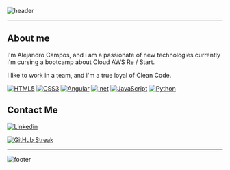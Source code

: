![header](https://github.com/user-attachments/assets/f2527a90-c718-40f0-8c7d-cb0da5054349)

---
## About me
I'm Alejandro Campos, and i am a passionate of new technologies currently i'm cursing a bootcamp about Cloud AWS Re / Start.

I like to work in a team, and i'm a true loyal of Clean Code.


<a href='https://github.com/shivamkapasia0' target="_blank"><img alt='HTML5' src='https://img.shields.io/badge/HTML5-100000?style=flat&logo=HTML5&logoColor=white&labelColor=E34F26&color=E34F26'/></a>
<a href='https://github.com/shivamkapasia0' target="_blank"><img alt='CSS3' src='https://img.shields.io/badge/CSS3-100000?style=flat&logo=CSS3&logoColor=white&labelColor=1572B6&color=1572B6'/></a>
<a href='https://github.com/shivamkapasia0' target="_blank"><img alt='Angular' src='https://img.shields.io/badge/ANGULAR-100000?style=flat&logo=Angular&logoColor=FFFFFF&labelColor=0F0F11&color=0F0F11'/></a>
<a href='https://github.com/shivamkapasia0' target="_blank"><img alt='.net' src='https://img.shields.io/badge/.NET-100000?style=flat&logo=.net&logoColor=FFFFFF&labelColor=512BD4&color=512BD4'/></a>
<a href='https://github.com/shivamkapasia0' target="_blank"><img alt='JavaScript' src='https://img.shields.io/badge/JavaScript-100000?style=flat&logo=JavaScript&logoColor=FFFFFF&labelColor=F7DF1E&color=F7DF1E'/></a>
<a href='https://github.com/shivamkapasia0' target="_blank"><img alt='Python' src='https://img.shields.io/badge/Python-100000?style=flat&logo=Python&logoColor=FFFFFF&labelColor=3776AB&color=3776AB'/></a>


## Contact Me

<a href='https://www.linkedin.com/in/alejandro-campos-gonzález-a7b0b6254/' target="_blank"><img alt='Linkedin' src='https://img.shields.io/badge/Linkedin-100000?style=flat-square&logo=Linkedin&logoColor=white&labelColor=0A66C2&color=0A66C2'/></a>

[![GitHub Streak](https://github-readme-streak-stats.herokuapp.com?user=Camposx&theme=violet-punch&hide_border=true&date_format=j%20M%5B%20Y%5D&card_width=939&card_height=200)](https://git.io/streak-stats)

---
![footer](https://github.com/user-attachments/assets/f2527a90-c718-40f0-8c7d-cb0da5054349)
